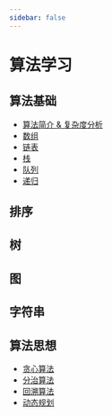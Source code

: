 ```yaml
---
sidebar: false
---
```


# 算法学习

## 算法基础

- [算法简介 & 复杂度分析](./复杂度分析.md)
- [数组](./数组.md)
- [链表](./链表.md)
- [栈](./栈.md)
- [队列](./队列.md)
- [递归](./递归.md)

## 排序

## 树

## 图

## 字符串

## 算法思想

- [贪心算法]()
- [分治算法]()
- [回溯算法]()
- [动态规划]()
